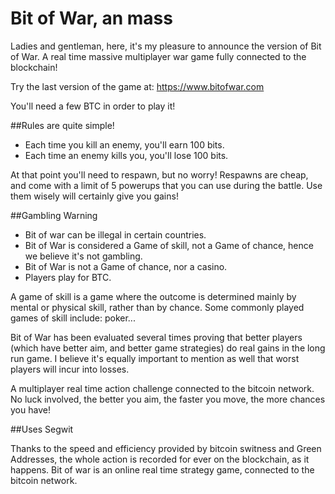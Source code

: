 # Bit of War, an mass

Ladies and gentleman, here, it's my pleasure to announce the version of Bit of War. A real time massive multiplayer war game fully connected to the blockchain!

Try the last version of the game at: https://www.bitofwar.com

You'll need a few BTC in order to play it!

##Rules are quite simple!

- Each time you kill an enemy, you'll earn 100 bits.
- Each time an enemy kills you, you'll lose 100 bits.

At that point you'll need to respawn, but no worry!
Respawns are cheap, and come with a limit of 5 powerups that you can use during the battle.
Use them wisely will certainly give you gains!

##Gambling Warning

- Bit of war can be illegal in certain countries.
- Bit of War is considered a Game of skill, not a Game of chance, hence we believe it's not gambling.
- Bit of War is not a Game of chance, nor a casino.
- Players play for BTC.

A game of skill is a game where the outcome is determined mainly by mental or physical skill, rather than by chance. Some commonly played games of skill include: poker...

Bit of War has been evaluated several times proving that better players (which have better aim, and better game strategies) do real gains in the long run game. I believe it's equally important to mention as well that worst players will incur into losses.

A multiplayer real time action challenge connected to the bitcoin network. No luck involved, the better you aim, the faster you move, the more chances you have!

##Uses Segwit

Thanks to the speed and efficiency provided by bitcoin switness and Green Addresses, the whole action is recorded for ever on the blockchain, as it happens. Bit of war is an online real time strategy game, connected to the bitcoin network.


